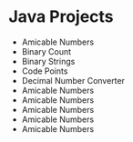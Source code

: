 # Java Projects
*   Amicable Numbers
*   Binary Count
*   Binary Strings
*   Code Points
*   Decimal Number Converter
*   Amicable Numbers
*   Amicable Numbers
*   Amicable Numbers
*   Amicable Numbers
*   Amicable Numbers
